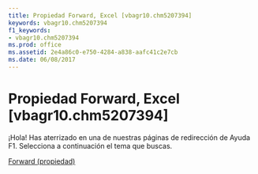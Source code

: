 ```yaml
---
title: Propiedad Forward, Excel [vbagr10.chm5207394]
keywords: vbagr10.chm5207394
f1_keywords:
- vbagr10.chm5207394
ms.prod: office
ms.assetid: 2e4a86c0-e750-4284-a838-aafc41c2e7cb
ms.date: 06/08/2017
---
```





# Propiedad Forward, Excel [vbagr10.chm5207394]

¡Hola! Has aterrizado en una de nuestras páginas de redirección de Ayuda F1. Selecciona a continuación el tema que buscas.


 [Forward (propiedad)](http://msdn.microsoft.com/library/forward-property%28Office.15%29.aspx)


